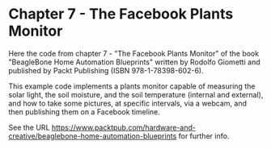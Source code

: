 Chapter 7 - The Facebook Plants Monitor
=======================================

Here the code from chapter 7 - "The Facebook Plants Monitor" of the
book "BeagleBone Home Automation Blueprints" written by Rodolfo
Giometti and published by Packt Publishing (ISBN 978-1-78398-602-6).

This example code implements a plants monitor capable of measuring the
solar light, the soil moisture, and the soil temperature (internal and
external), and how to take some pictures, at specific intervals, via a
webcam, and then publishing them on a Facebook timeline.

See the URL
https://www.packtpub.com/hardware-and-creative/beaglebone-home-automation-blueprints
for further info.

